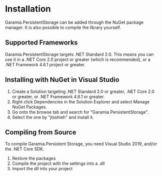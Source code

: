 ﻿# Installation

Garamia.PersistentStorage can be added through the NuGet package manager. It is also possible to compile the library yourself.

## Supported Frameworks

Garamia.PersistentStorage targets .NET Standard 2.0. This means you can use it in a .NET Core 2.0 project or greater (which is recommended), or a .NET Framework 4.6.1 project or greater.

## Installing with NuGet in Visual Studio

1. Create a Solution targeting .NET Standard 2.0 or greater, .NET Core 2.0 or greater, or .NET Framework 4.6.1 or greater.
2. Right click Dependencies in the Solution Explorer and select Manage NuGet Packages.
3. Go onto the browse tab and search for "Garamia.PersistentStorage".
4. Select the one by "jtsshieh" and install it.

## Compiling from Source

To compile Garamia.Persistent Storage, you need Visual Studio 2019, and/or the .NET Core SDK.

1. Restore the packages
2. Compile the project with the settings into a .dll
3. Import the dll into your project
